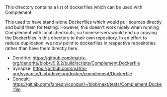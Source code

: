 This directory contains a list of dockerfiles which can be used with Complement.

This used to have stand-alone Dockerfiles which would pull sources directly and build them for testing.
However, this doesn't work nicely when running Complement with local checkouts, so homeservers would
end up copying the Dockerfiles in this directory to their own repository. In an effort to reduce
duplication, we now point to dockerfiles in respective repositories rather than have them directly here.

- Dendrite: https://github.com/matrix-org/dendrite/blob/v0.8.2/build/scripts/Complement.Dockerfile
- Synapse: https://github.com/matrix-org/synapse/blob/develop/docker/complement/Dockerfile
- Conduit: https://gitlab.com/famedly/conduit/-/blob/next/tests/Complement.Dockerfile
